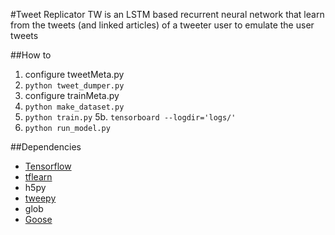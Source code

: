 #Tweet Replicator
TW is an LSTM based recurrent neural network that learn from the tweets (and linked articles) of a tweeter user to emulate the user tweets

##How to 
1. configure tweetMeta.py
2. ```python tweet_dumper.py```
3. configure trainMeta.py
4. ```python make_dataset.py```
5. ```python train.py```
5b. ``` tensorboard --logdir='logs/' ```
6. ```python run_model.py```

##Dependencies
*   [Tensorflow](https://www.tensorflow.org/)
*   [tflearn](http://tflearn.org/)
*   h5py
*   [tweepy](https://github.com/tweepy/tweepy)
*   glob
*   [Goose](https://github.com/grangier/python-goose)

